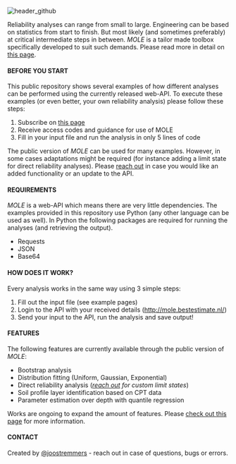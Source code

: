![header_github](https://bestestimate.nl/images/header_github.png)

Reliability analyses can range from small to large. Engineering can be based on statistics from start to finish.
But most likely (and sometimes preferably) at critical intermediate steps in between. *MOLE* is a tailor made toolbox specifically developed to suit such demands. Please read more in detail on [this page](https://bestestimate.nl/menu_mole.html).

#### BEFORE YOU START
This public repository shows several examples of how different analyses can be performed using the currently released web-API. To execute these examples (or even better, your own reliability analysis) please follow these steps:

1. Subscribe on [this page](https://bestestimate.nl/menu_mole.html)
2. Receive access codes and guidance for use of MOLE
3. Fill in your input file and run the analysis in only 5 lines of code

The public version of *MOLE* can be used for many examples. However, in some cases adaptations might be required (for instance adding a limit state for direct reliability analyses). Please [reach out](https://bestestimate.nl/menu_reach_out.html) in case you would like an added functionality or an update to the API.

#### REQUIREMENTS
*MOLE* is a web-API which means there are very little dependencies. The examples provided in this repository use Python (any other language can be used as well). In Python the following packages are required for running the analyses (and retrieving the output).
* Requests
* JSON
* Base64

#### HOW DOES IT WORK?
Every analysis works in the same way using 3 simple steps:
1. Fill out the input file (see example pages)
1. Login to the API with your received details (http://mole.bestestimate.nl/)
1. Send your input to the API, run the analysis and save output!

#### FEATURES
The following features are currently available through the public version of *MOLE*:
* Bootstrap analysis
* Distribution fitting (Uniform, Gaussian, Exponential)
* Direct reliability analysis (*[reach out](https://bestestimate.nl/menu_reach_out.html) for custom limit states*)
* Soil profile layer identification based on CPT data
* Parameter estimation over depth with quantile regression

Works are ongoing to expand the amount of features. Please [check out this page](https://bestestimate.nl/ex_to_be_developed.html) for more information.

#### CONTACT
Created by [@joostremmers](https://bestestimate.nl/index_myself.html) - reach out in case of questions, bugs or errors.
